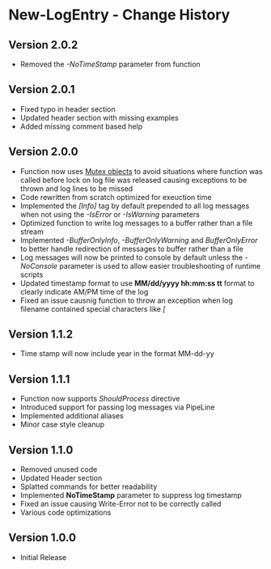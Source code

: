 # New-LogEntry - Change History

## Version 2.0.2

- Removed the *-NoTimeStamp* parameter from function

## Version 2.0.1

- Fixed typo in header section
- Updated header section with missing examples
- Added missing comment based help

## Version 2.0.0

- Function now uses [Mutex objects](https://docs.microsoft.com/en-us/windows/win32/sync/mutex-objects) to avoid situations where function was called before lock on log file was released causing exceptions to be thrown and log lines to be missed
- Code rewritten from scratch optimized for exeuction time
- Implemented the *[Info]* tag by default prepended to all log messages when not using the *-IsError* or *-IsWarning* parameters
- Optimized function to write log messages to a buffer rather than a file stream
- Implemented *-BufferOnlyInfo*, *-BufferOnlyWarning* and *BufferOnlyError* to better handle redirection of messages to buffer rather than a file
- Log messages will now be printed to console by default unless the *-NoConsole* parameter is used to allow easier troubleshooting of runtime scripts
- Updated timestamp format to use **MM/dd/yyyy hh:mm:ss tt** format to clearly indicate AM/PM time of the log
- Fixed an issue causnig function to throw an exception when log filename contained special characters like *[*

## Version 1.1.2

- Time stamp will now include year in the format MM-dd-yy

## Version 1.1.1

- Function now supports *ShouldProcess* directive
- Introduced support for passing log messages via PipeLine
- Implemented additional aliases
- Minor case style cleanup

## Version 1.1.0

- Removed unused code
- Updated Header section
- Splatted commands for better readability
- Implemented  **NoTimeStamp** parameter to suppress log timestamp
- Fixed an issue causing Write-Error not to be correctly called
- Various code optimizations

## Version 1.0.0

- Initial Release
